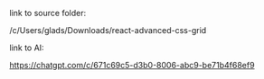link to source folder:

/c/Users/glads/Downloads/react-advanced-css-grid

link to AI:

https://chatgpt.com/c/671c69c5-d3b0-8006-abc9-be71b4f68ef9
